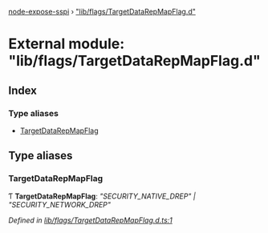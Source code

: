 [node-expose-sspi](../README.md) › ["lib/flags/TargetDataRepMapFlag.d"](_lib_flags_targetdatarepmapflag_d_.md)

# External module: "lib/flags/TargetDataRepMapFlag.d"

## Index

### Type aliases

* [TargetDataRepMapFlag](_lib_flags_targetdatarepmapflag_d_.md#targetdatarepmapflag)

## Type aliases

###  TargetDataRepMapFlag

Ƭ **TargetDataRepMapFlag**: *"SECURITY_NATIVE_DREP" | "SECURITY_NETWORK_DREP"*

*Defined in [lib/flags/TargetDataRepMapFlag.d.ts:1](https://github.com/jlguenego/node-expose-sspi/blob/41d66b9/lib/flags/TargetDataRepMapFlag.d.ts#L1)*
